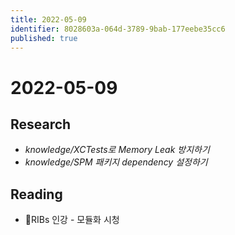 ```yaml
---
title: 2022-05-09
identifier: 8028603a-064d-3789-9bab-177eebe35cc6
published: true
---
```


# 2022-05-09

## Research

* *knowledge/XCTests로 Memory Leak 방지하기*
* *knowledge/SPM 패키지 dependency 설정하기*

## Reading

* RIBs 인강 - 모듈화 시청
